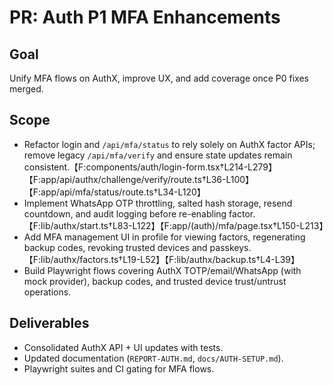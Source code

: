 # PR: Auth P1 MFA Enhancements

## Goal
Unify MFA flows on AuthX, improve UX, and add coverage once P0 fixes merged.

## Scope
- Refactor login and `/api/mfa/status` to rely solely on AuthX factor APIs; remove legacy `/api/mfa/verify` and ensure state updates remain consistent.【F:components/auth/login-form.tsx†L214-L279】【F:app/api/authx/challenge/verify/route.ts†L36-L100】【F:app/api/mfa/status/route.ts†L34-L120】
- Implement WhatsApp OTP throttling, salted hash storage, resend countdown, and audit logging before re-enabling factor.【F:lib/authx/start.ts†L83-L122】【F:app/(auth)/mfa/page.tsx†L150-L213】
- Add MFA management UI in profile for viewing factors, regenerating backup codes, revoking trusted devices and passkeys.【F:lib/authx/factors.ts†L19-L52】【F:lib/authx/backup.ts†L4-L39】
- Build Playwright flows covering AuthX TOTP/email/WhatsApp (with mock provider), backup codes, and trusted device trust/untrust operations.

## Deliverables
- Consolidated AuthX API + UI updates with tests.
- Updated documentation (`REPORT-AUTH.md`, `docs/AUTH-SETUP.md`).
- Playwright suites and CI gating for MFA flows.
